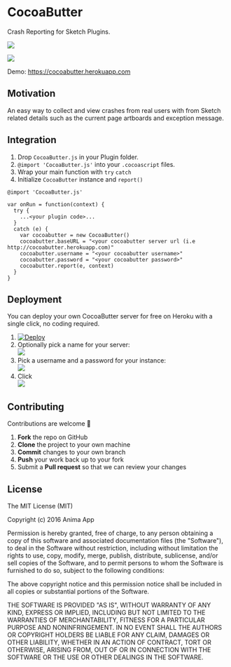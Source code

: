 # CocoaButter
Crash Reporting for Sketch Plugins.

<kbd>![](https://cl.ly/1b0H2i3z163D/ezgif-1564281746.gif)</kbd>

<kbd>![](https://cl.ly/2j471S1I1m2n/Screen%20Shot%202016-10-01%20at%201.12.20%20PM.png)</kbd>

Demo: https://cocoabutter.herokuapp.com

## Motivation

An easy way to collect and view crashes from real users with from Sketch related details such as the current page artboards and exception message.

## Integration

1. Drop `CocoaButter.js` in your Plugin folder.
2. ```@import 'CocoaButter.js'``` into your `.cocoascript` files.
3. Wrap your main function with `try` `catch`
4. Initialize `CocoaButter` instance and `report()`
```
@import 'CocoaButter.js'

var onRun = function(context) {
  try {
    ...<your plugin code>...
  }
  catch (e) {
    var cocoabutter = new CocoaButter()
    cocoabutter.baseURL = "<your cocoabutter server url (i.e http://cocoabutter.herokuapp.com)"
    cocoabutter.username = "<your cocoabutter username>"
    cocoabutter.password = "<your cocoabutter password>"
    cocoabutter.report(e, context)
  }
}
```

## Deployment
You can deploy your own CocoaButter server for free on Heroku with a single click, no coding required.

1. [![Deploy](https://www.herokucdn.com/deploy/button.png)](https://heroku.com/deploy)
2. Optionally pick a name for your server:  
<kbd>![](https://cl.ly/452x3b1z193G/Screen%20Shot%202016-10-01%20at%209.06.38%20AM.png)</kbd>
3. Pick a username and a password for your instance:  
<kbd>![](https://cl.ly/2F2K2b2f3e1Y/Screen%20Shot%202016-10-01%20at%209.06.30%20AM.png)</kbd>
4. Click  
<kbd>![](https://cl.ly/1U2d0V2p2g2q/Screen%20Shot%202016-10-01%20at%209.59.05%20AM.png)</kbd>

## Contributing

Contributions are welcome 🎉

 1. **Fork** the repo on GitHub
 2. **Clone** the project to your own machine
 3. **Commit** changes to your own branch
 4. **Push** your work back up to your fork
 5. Submit a **Pull request** so that we can review your changes

## License

The MIT License (MIT)

Copyright (c) 2016 Anima App

Permission is hereby granted, free of charge, to any person obtaining a copy
of this software and associated documentation files (the "Software"), to deal
in the Software without restriction, including without limitation the rights
to use, copy, modify, merge, publish, distribute, sublicense, and/or sell
copies of the Software, and to permit persons to whom the Software is
furnished to do so, subject to the following conditions:

The above copyright notice and this permission notice shall be included in
all copies or substantial portions of the Software.

THE SOFTWARE IS PROVIDED "AS IS", WITHOUT WARRANTY OF ANY KIND, EXPRESS OR
IMPLIED, INCLUDING BUT NOT LIMITED TO THE WARRANTIES OF MERCHANTABILITY,
FITNESS FOR A PARTICULAR PURPOSE AND NONINFRINGEMENT.  IN NO EVENT SHALL THE
AUTHORS OR COPYRIGHT HOLDERS BE LIABLE FOR ANY CLAIM, DAMAGES OR OTHER
LIABILITY, WHETHER IN AN ACTION OF CONTRACT, TORT OR OTHERWISE, ARISING FROM,
OUT OF OR IN CONNECTION WITH THE SOFTWARE OR THE USE OR OTHER DEALINGS IN
THE SOFTWARE.
